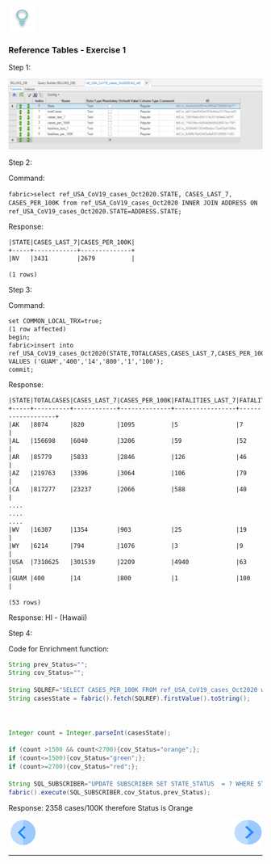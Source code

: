 ![](/academy/Training_Level_1/03_fabric_basic_LU/images/Solution.png) 

### Reference Tables - Exercise 1

Step 1:

![](/academy/Training_Level_1/08_reference(commonDB)_tables/images/01_commonDB_refExercise.PNG) 



Step 2:

Command:

```fabric>select ref_USA_CoV19_cases_Oct2020.STATE, CASES_LAST_7, CASES_PER_100K from ref_USA_CoV19_cases_Oct2020 INNER JOIN ADDRESS ON ref_USA_CoV19_cases_Oct2020.STATE=ADDRESS.STATE;```

Response:
```
|STATE|CASES_LAST_7|CASES_PER_100K|
+-----+------------+--------------+
|NV   |3431        |2679          |

(1 rows)
```

Step 3:

Command:

```
set COMMON_LOCAL_TRX=true;
(1 row affected)
begin;
fabric>insert into ref_USA_CoV19_cases_Oct2020(STATE,TOTALCASES,CASES_LAST_7,CASES_PER_100K,FATALITIES_LAST_7,FATALITIES_PER_100K) VALUES ('GUAM','400','14','800','1','100');
commit;
```
  
Response:

```  
|STATE|TOTALCASES|CASES_LAST_7|CASES_PER_100K|FATALITIES_LAST_7|FATALITIES_PER_100K|
+-----+----------+------------+--------------+-----------------+-------------------+
|AK   |8074      |820         |1095          |5                |7                  |
|AL   |156698    |6040        |3206          |59               |52                 |
|AR   |85779     |5833        |2846          |126              |46                 |
|AZ   |219763    |3396        |3064          |106              |79                 |
|CA   |817277    |23237       |2066          |588              |40                 |
....
....
....
|WV   |16307     |1354        |903           |25               |19                 |
|WY   |6214      |794         |1076          |3                |9                  |
|USA  |7310625   |301539      |2209          |4940             |63                 |
|GUAM |400       |14          |800           |1                |100                |

(53 rows)

```

Response:
HI - (Hawaii)


Step 4:

Code for Enrichment function:

```java
String prev_Status="";
String cov_Status="";

String SQLREF="SELECT CASES_PER_100K FROM ref_USA_CoV19_cases_Oct2020 where STATE ='NV'";
String casesState = fabric().fetch(SQLREF).firstValue().toString();



Integer count = Integer.parseInt(casesState);

if (count >1500 && count<2700){cov_Status="orange";};
if (count<=1500){cov_Status="green";};
if (count>=2700){cov_Status="red";};

String SQL_SUBSCRIBER="UPDATE SUBSCRIBER SET STATE_STATUS  = ? WHERE STATE_STATUS  = ? ";
fabric().execute(SQL_SUBSCRIBER,cov_Status,prev_Status);

```

Response: 2358 cases/100K therefore Status is Orange



[![Previous](/articles/images/Previous.png)](/academy/Training_Level_1/08_reference(commonDB)_tables/03_commonDB_exercises.md)[<img align="right" width="60" height="54" src="/articles/images/Next.png">](/academy/Training_Level_1/08_reference(commonDB)_tables/05_commonDB_quiz.md)

------
